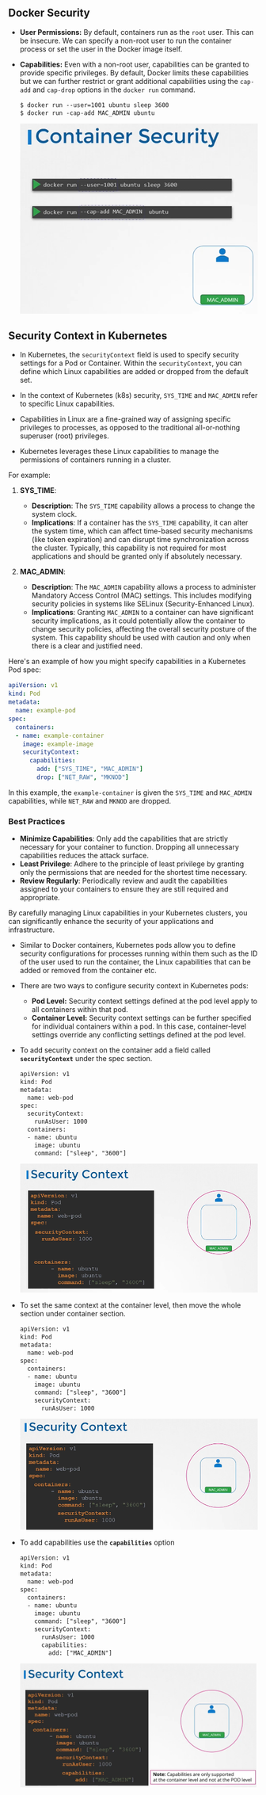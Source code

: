 ## Docker Security

* **User Permissions:** By default, containers run as the `root` user. This can be insecure. We can specify a non-root user to run the container process or set the user in the Docker image itself.
* **Capabilities:** Even with a non-root user, capabilities can be granted to provide specific privileges. By default, Docker limits these capabilities but we can further restrict or grant additional capabilities using the `cap-add` and `cap-drop` options in the `docker run` command.
  
  ```
  $ docker run --user=1001 ubuntu sleep 3600
  $ docker run -cap-add MAC_ADMIN ubuntu
  ```
  
  ![csec](../../images/csec.PNG)

## Security Context in Kubernetes

- In Kubernetes, the `securityContext` field is used to specify security settings for a Pod or Container. Within the `securityContext`, you can define which Linux capabilities are added or dropped from the default set.

- In the context of Kubernetes (k8s) security, `SYS_TIME` and `MAC_ADMIN` refer to specific Linux capabilities.
- Capabilities in Linux are a fine-grained way of assigning specific privileges to processes, as opposed to the traditional all-or-nothing superuser (root) privileges.
- Kubernetes leverages these Linux capabilities to manage the permissions of containers running in a cluster.

For example:

1. **SYS_TIME**:
   
   - **Description**: The `SYS_TIME` capability allows a process to change the system clock.
   - **Implications**: If a container has the `SYS_TIME` capability, it can alter the system time, which can affect time-based security mechanisms (like token expiration) and can disrupt time synchronization across the cluster. Typically, this capability is not required for most applications and should be granted only if absolutely necessary.
2. **MAC_ADMIN**:
   
   - **Description**: The `MAC_ADMIN` capability allows a process to administer Mandatory Access Control (MAC) settings. This includes modifying security policies in systems like SELinux (Security-Enhanced Linux).
   - **Implications**: Granting `MAC_ADMIN` to a container can have significant security implications, as it could potentially allow the container to change security policies, affecting the overall security posture of the system. This capability should be used with caution and only when there is a clear and justified need.


Here's an example of how you might specify capabilities in a Kubernetes Pod spec:

```yaml
apiVersion: v1
kind: Pod
metadata:
  name: example-pod
spec:
  containers:
  - name: example-container
    image: example-image
    securityContext:
      capabilities:
        add: ["SYS_TIME", "MAC_ADMIN"]
        drop: ["NET_RAW", "MKNOD"]
```

In this example, the `example-container` is given the `SYS_TIME` and `MAC_ADMIN` capabilities, while `NET_RAW` and `MKNOD` are dropped.

### Best Practices

- **Minimize Capabilities**: Only add the capabilities that are strictly necessary for your container to function. Dropping all unnecessary capabilities reduces the attack surface.
- **Least Privilege**: Adhere to the principle of least privilege by granting only the permissions that are needed for the shortest time necessary.
- **Review Regularly**: Periodically review and audit the capabilities assigned to your containers to ensure they are still required and appropriate.

By carefully managing Linux capabilities in your Kubernetes clusters, you can significantly enhance the security of your applications and infrastructure.

- Similar to Docker containers, Kubernetes pods allow you to define security configurations for processes running within them such as the ID of the user used to run the container, the Linux capabilities that can be added or removed from the container etc.
- There are two ways to configure security context in Kubernetes pods:
  
  * **Pod Level:** Security context settings defined at the pod level apply to all containers within that pod.
  * **Container Level:** Security context settings can be further specified for individual containers within a pod. In this case, container-level settings override any conflicting settings defined at the pod level.
- To add security context on the container add a field called **`securityContext`** under the spec section.
  
  ```
  apiVersion: v1
  kind: Pod
  metadata:
    name: web-pod
  spec:
    securityContext:
      runAsUser: 1000
    containers:
    - name: ubuntu
      image: ubuntu
      command: ["sleep", "3600"]
  ```
  
  ![sxc1](../../images/sxc1.PNG)
- To set the same context at the container level, then move the whole section under container section.
  
  ```
  apiVersion: v1
  kind: Pod
  metadata:
    name: web-pod
  spec:
    containers:
    - name: ubuntu
      image: ubuntu
      command: ["sleep", "3600"]
      securityContext:
        runAsUser: 1000
  ```
  
  ![sxc2](../../images/sxc2.PNG)
- To add capabilities use the **`capabilities`** option
  
  ```
  apiVersion: v1
  kind: Pod
  metadata:
    name: web-pod
  spec:
    containers:
    - name: ubuntu
      image: ubuntu
      command: ["sleep", "3600"]
      securityContext:
        runAsUser: 1000
        capabilities: 
          add: ["MAC_ADMIN"]
  ```
  
  ![cap](../../images/cap.PNG)


